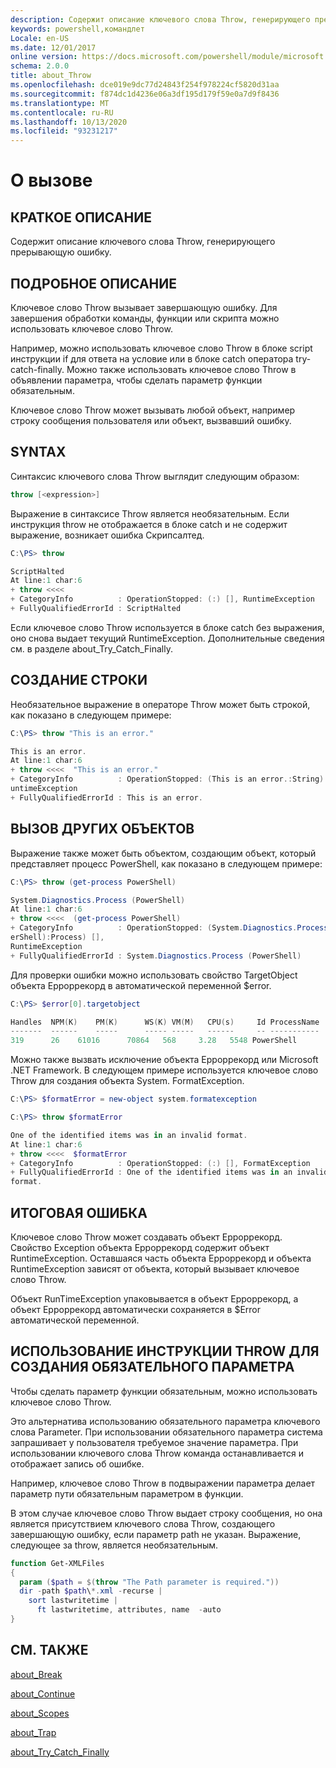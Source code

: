 ```yaml
---
description: Содержит описание ключевого слова Throw, генерирующего прерывающую ошибку.
keywords: powershell,командлет
Locale: en-US
ms.date: 12/01/2017
online version: https://docs.microsoft.com/powershell/module/microsoft.powershell.core/about/about_throw?view=powershell-6&WT.mc_id=ps-gethelp
schema: 2.0.0
title: about_Throw
ms.openlocfilehash: dce019e9dc77d24843f254f978224cf5820d31aa
ms.sourcegitcommit: f874dc1d4236e06a3df195d179f59e0a7d9f8436
ms.translationtype: MT
ms.contentlocale: ru-RU
ms.lasthandoff: 10/13/2020
ms.locfileid: "93231217"
---
```

# <a name="about-throw"></a>О вызове

## <a name="short-description"></a>КРАТКОЕ ОПИСАНИЕ
Содержит описание ключевого слова Throw, генерирующего прерывающую ошибку.

## <a name="long-description"></a>ПОДРОБНОЕ ОПИСАНИЕ

Ключевое слово Throw вызывает завершающую ошибку. Для завершения обработки команды, функции или скрипта можно использовать ключевое слово Throw.

Например, можно использовать ключевое слово Throw в блоке script инструкции if для ответа на условие или в блоке catch оператора try-catch-finally. Можно также использовать ключевое слово Throw в объявлении параметра, чтобы сделать параметр функции обязательным.

Ключевое слово Throw может вызывать любой объект, например строку сообщения пользователя или объект, вызвавший ошибку.

## <a name="syntax"></a>SYNTAX

Синтаксис ключевого слова Throw выглядит следующим образом:

```powershell
throw [<expression>]
```

Выражение в синтаксисе Throw является необязательным. Если инструкция throw не отображается в блоке catch и не содержит выражение, возникает ошибка Скрипсалтед.

```powershell
C:\PS> throw

ScriptHalted
At line:1 char:6
+ throw <<<<
+ CategoryInfo          : OperationStopped: (:) [], RuntimeException
+ FullyQualifiedErrorId : ScriptHalted
```

Если ключевое слово Throw используется в блоке catch без выражения, оно снова выдает текущий RuntimeException. Дополнительные сведения см. в разделе about_Try_Catch_Finally.

## <a name="throwing-a-string"></a>СОЗДАНИЕ СТРОКИ

Необязательное выражение в операторе Throw может быть строкой, как показано в следующем примере:

```powershell
C:\PS> throw "This is an error."

This is an error.
At line:1 char:6
+ throw <<<<  "This is an error."
+ CategoryInfo          : OperationStopped: (This is an error.:String) [], R
untimeException
+ FullyQualifiedErrorId : This is an error.
```

## <a name="throwing-other-objects"></a>ВЫЗОВ ДРУГИХ ОБЪЕКТОВ

Выражение также может быть объектом, создающим объект, который представляет процесс PowerShell, как показано в следующем примере:

```powershell
C:\PS> throw (get-process PowerShell)

System.Diagnostics.Process (PowerShell)
At line:1 char:6
+ throw <<<<  (get-process PowerShell)
+ CategoryInfo          : OperationStopped: (System.Diagnostics.Process (Pow
erShell):Process) [],
RuntimeException
+ FullyQualifiedErrorId : System.Diagnostics.Process (PowerShell)
```

Для проверки ошибки можно использовать свойство TargetObject объекта Ерроррекорд в автоматической переменной $error.

```powershell
C:\PS> $error[0].targetobject

Handles  NPM(K)    PM(K)      WS(K) VM(M)   CPU(s)     Id ProcessName
-------  ------    -----      ----- -----   ------     -- -----------
319      26    61016      70864   568     3.28   5548 PowerShell
```

Можно также вызвать исключение объекта Ерроррекорд или Microsoft .NET Framework. В следующем примере используется ключевое слово Throw для создания объекта System. FormatException.

```powershell
C:\PS> $formatError = new-object system.formatexception

C:\PS> throw $formatError

One of the identified items was in an invalid format.
At line:1 char:6
+ throw <<<<  $formatError
+ CategoryInfo          : OperationStopped: (:) [], FormatException
+ FullyQualifiedErrorId : One of the identified items was in an invalid
format.
```

## <a name="resulting-error"></a>ИТОГОВАЯ ОШИБКА

Ключевое слово Throw может создавать объект Ерроррекорд. Свойство Exception объекта Ерроррекорд содержит объект RuntimeException. Оставшаяся часть объекта Ерроррекорд и объекта RuntimeException зависят от объекта, который вызывает ключевое слово Throw.

Объект RunTimeException упаковывается в объект Ерроррекорд, а объект Ерроррекорд автоматически сохраняется в $Error автоматической переменной.

## <a name="using-throw-to-create-a-mandatory-parameter"></a>ИСПОЛЬЗОВАНИЕ ИНСТРУКЦИИ THROW ДЛЯ СОЗДАНИЯ ОБЯЗАТЕЛЬНОГО ПАРАМЕТРА

Чтобы сделать параметр функции обязательным, можно использовать ключевое слово Throw.

Это альтернатива использованию обязательного параметра ключевого слова Parameter. При использовании обязательного параметра система запрашивает у пользователя требуемое значение параметра. При использовании ключевого слова Throw команда останавливается и отображает запись об ошибке.

Например, ключевое слово Throw в подвыражении параметра делает параметр пути обязательным параметром в функции.

В этом случае ключевое слово Throw выдает строку сообщения, но она является присутствием ключевого слова Throw, создающего завершающую ошибку, если параметр path не указан. Выражение, следующее за throw, является необязательным.

```powershell
function Get-XMLFiles
{
  param ($path = $(throw "The Path parameter is required."))
  dir -path $path\*.xml -recurse |
    sort lastwritetime |
      ft lastwritetime, attributes, name  -auto
}
```

## <a name="see-also"></a>СМ. ТАКЖЕ

[about_Break](about_Break.md)

[about_Continue](about_Continue.md)

[about_Scopes](about_Scopes.md)

[about_Trap](about_Trap.md)

[about_Try_Catch_Finally](about_Try_Catch_Finally.md)
